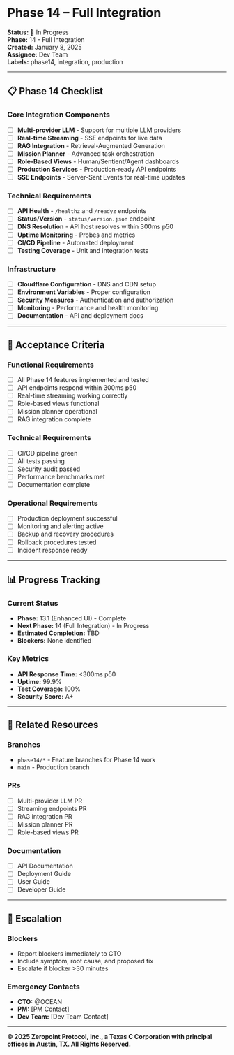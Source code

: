 # Phase 14 – Full Integration

**Status:** 🔄 In Progress  
**Phase:** 14 - Full Integration  
**Created:** January 8, 2025  
**Assignee:** Dev Team  
**Labels:** phase14, integration, production  

---

## 📋 **Phase 14 Checklist**

### **Core Integration Components**
- [ ] **Multi-provider LLM** - Support for multiple LLM providers
- [ ] **Real-time Streaming** - SSE endpoints for live data
- [ ] **RAG Integration** - Retrieval-Augmented Generation
- [ ] **Mission Planner** - Advanced task orchestration
- [ ] **Role-Based Views** - Human/Sentient/Agent dashboards
- [ ] **Production Services** - Production-ready API endpoints
- [ ] **SSE Endpoints** - Server-Sent Events for real-time updates

### **Technical Requirements**
- [ ] **API Health** - `/healthz` and `/readyz` endpoints
- [ ] **Status/Version** - `status/version.json` endpoint
- [ ] **DNS Resolution** - API host resolves within 300ms p50
- [ ] **Uptime Monitoring** - Probes and metrics
- [ ] **CI/CD Pipeline** - Automated deployment
- [ ] **Testing Coverage** - Unit and integration tests

### **Infrastructure**
- [ ] **Cloudflare Configuration** - DNS and CDN setup
- [ ] **Environment Variables** - Proper configuration
- [ ] **Security Measures** - Authentication and authorization
- [ ] **Monitoring** - Performance and health monitoring
- [ ] **Documentation** - API and deployment docs

---

## 🎯 **Acceptance Criteria**

### **Functional Requirements**
- [ ] All Phase 14 features implemented and tested
- [ ] API endpoints respond within 300ms p50
- [ ] Real-time streaming working correctly
- [ ] Role-based views functional
- [ ] Mission planner operational
- [ ] RAG integration complete

### **Technical Requirements**
- [ ] CI/CD pipeline green
- [ ] All tests passing
- [ ] Security audit passed
- [ ] Performance benchmarks met
- [ ] Documentation complete

### **Operational Requirements**
- [ ] Production deployment successful
- [ ] Monitoring and alerting active
- [ ] Backup and recovery procedures
- [ ] Rollback procedures tested
- [ ] Incident response ready

---

## 📊 **Progress Tracking**

### **Current Status**
- **Phase:** 13.1 (Enhanced UI) - Complete
- **Next Phase:** 14 (Full Integration) - In Progress
- **Estimated Completion:** TBD
- **Blockers:** None identified

### **Key Metrics**
- **API Response Time:** <300ms p50
- **Uptime:** 99.9%
- **Test Coverage:** 100%
- **Security Score:** A+

---

## 🔗 **Related Resources**

### **Branches**
- `phase14/*` - Feature branches for Phase 14 work
- `main` - Production branch

### **PRs**
- [ ] Multi-provider LLM PR
- [ ] Streaming endpoints PR
- [ ] RAG integration PR
- [ ] Mission planner PR
- [ ] Role-based views PR

### **Documentation**
- [ ] API Documentation
- [ ] Deployment Guide
- [ ] User Guide
- [ ] Developer Guide

---

## 🚨 **Escalation**

### **Blockers**
- Report blockers immediately to CTO
- Include symptom, root cause, and proposed fix
- Escalate if blocker >30 minutes

### **Emergency Contacts**
- **CTO:** @OCEAN
- **PM:** [PM Contact]
- **Dev Team:** [Dev Team Contact]

---

**© 2025 Zeropoint Protocol, Inc., a Texas C Corporation with principal offices in Austin, TX. All Rights Reserved.**
